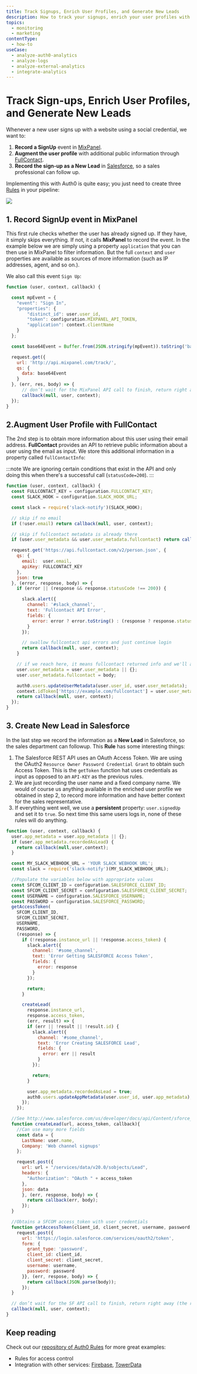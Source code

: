 ```yaml
---
title: Track Signups, Enrich User Profiles, and Generate New Leads
description: How to track your signups, enrich your user profiles with the information you've gathered, and generate new leads.
topics:
  - monitoring
  - marketing
contentType:
  - how-to
useCase:
  - analyze-auth0-analytics
  - analyze-logs
  - analyze-external-analytics
  - integrate-analytics
---
```


# Track Sign-ups, Enrich User Profiles, and Generate New Leads

Whenever a new user signs up with a website using a social credential, we want to:

1. __Record a SignUp__ event in [MixPanel](https://mixpanel.com).
2. __Augment the user profile__ with additional public information through [FullContact](http://www.fullcontact.com/).
3. __Record the sign-up as a New Lead__ in [Salesforce](http://www.salesforce.com/), so a sales professional can follow up.

Implementing this with Auth0 is quite easy; you just need to create three [Rules](/rules) in your pipeline:

![](/media/articles/tutorials/signups.png)

## 1. Record SignUp event in MixPanel

This first rule checks whether the user has already signed up. If they have, it simply skips everything. If not, it calls __MixPanel__ to record the event. In the example below we are simply using a property `application` that you can then use in MixPanel to filter information. But the full `context` and `user` properties are available as sources of more information (such as IP addresses, agent, and so on.).

We also call this event `Sign Up`:

```js
function (user, context, callback) {

  const mpEvent = {
    "event": "Sign In",
    "properties": {
        "distinct_id": user.user_id,
        "token": configuration.MIXPANEL_API_TOKEN,
        "application": context.clientName
    }
  };

  const base64Event = Buffer.from(JSON.stringify(mpEvent)).toString('base64');

  request.get({
    url: 'http://api.mixpanel.com/track/',
    qs: {
      data: base64Event
    }
  }, (err, res, body) => {
      // don’t wait for the MixPanel API call to finish, return right away (the request will continue on the sandbox)`
      callback(null, user, context);
  });
}
```

## 2.Augment User Profile with FullContact

The 2nd step is to obtain more information about this user using their email address. __FullContact__ provides an API to retrieve public information about a user using the email as input. We store this additional information in a property called `fullContactInfo`:

:::note
We are ignoring certain conditions that exist in the API and only doing this when there's a successful call (`statusCode=200`).
:::

```js
function (user, context, callback) {
  const FULLCONTACT_KEY = configuration.FULLCONTACT_KEY;
  const SLACK_HOOK = configuration.SLACK_HOOK_URL;

  const slack = require('slack-notify')(SLACK_HOOK);

  // skip if no email
  if (!user.email) return callback(null, user, context);

  // skip if fullcontact metadata is already there
  if (user.user_metadata && user.user_metadata.fullcontact) return callback(null, user, context);

  request.get('https://api.fullcontact.com/v2/person.json', {
    qs: {
      email:  user.email,
      apiKey: FULLCONTACT_KEY
    },
    json: true
  }, (error, response, body) => {
    if (error || (response && response.statusCode !== 200)) {

      slack.alert({
        channel: '#slack_channel',
        text: 'Fullcontact API Error',
        fields: {
          error: error ? error.toString() : (response ? response.statusCode + ' ' + body : '')
        }
      });

      // swallow fullcontact api errors and just continue login
      return callback(null, user, context);
    }

    // if we reach here, it means fullcontact returned info and we'll add it to the metadata
    user.user_metadata = user.user_metadata || {};
    user.user_metadata.fullcontact = body;

    auth0.users.updateUserMetadata(user.user_id, user.user_metadata);
    context.idToken['https://example.com/fullcontact'] = user.user_metadata.fullcontact;
    return callback(null, user, context);
  });
}
```

## 3. Create New Lead in Salesforce

In the last step we record the information as a __New Lead__ in Salesforce, so the sales department can followup. This __Rule__ has some interesting things:

1. The Salesforce REST API uses an OAuth Access Token. We are using the OAuth2 `Resource Owner Password Credential Grant` to obtain such Access Token. This is the `getToken` function hat uses credentials as input as opposed to an `API-KEY` as the previous rules.
2. We are just recording the user name and a fixed company name. We would of course us anything available in the enriched user profile we obtained in step 2, to record more information and have better context for the sales representative.
3. If everything went well, we use a __persistent__ property: `user.signedUp` and set it to `true`. So next time this same users logs in, none of these rules will do anything.

```js
function (user, context, callback) {
  user.app_metadata = user.app_metadata || {};
  if (user.app_metadata.recordedAsLead) {
    return callback(null,user,context);
  }

  const MY_SLACK_WEBHOOK_URL = 'YOUR SLACK WEBHOOK URL';
  const slack = require('slack-notify')(MY_SLACK_WEBHOOK_URL);

  //Populate the variables below with appropriate values
  const SFCOM_CLIENT_ID = configuration.SALESFORCE_CLIENT_ID;
  const SFCOM_CLIENT_SECRET = configuration.SALESFORCE_CLIENT_SECRET;
  const USERNAME = configuration.SALESFORCE_USERNAME;
  const PASSWORD = configuration.SALESFORCE_PASSWORD;
  getAccessToken(
    SFCOM_CLIENT_ID,
    SFCOM_CLIENT_SECRET,
    USERNAME,
    PASSWORD,
    (response) => {
      if (!response.instance_url || !response.access_token) {
        slack.alert({
          channel: '#some_channel',
          text: 'Error Getting SALESFORCE Access Token',
          fields: {
            error: response
          }
        });

        return;
      }

      createLead(
        response.instance_url,
        response.access_token,
        (err, result) => {
        if (err || !result || !result.id) {
          slack.alert({
            channel: '#some_channel',
            text: 'Error Creating SALESFORCE Lead',
            fields: {
              error: err || result
            }
          });

          return;
        }

        user.app_metadata.recordedAsLead = true;
        auth0.users.updateAppMetadata(user.user_id, user.app_metadata);
      });
    });

  //See http://www.salesforce.com/us/developer/docs/api/Content/sforce_api_objects_lead.htm
  function createLead(url, access_token, callback){
    //Can use many more fields
    const data = {
      LastName: user.name,
      Company: 'Web channel signups'
    };

    request.post({
      url: url + "/services/data/v20.0/sobjects/Lead",
      headers: {
        "Authorization": "OAuth " + access_token
      },
      json: data
      }, (err, response, body) => {
        return callback(err, body);
      });
  }

  //Obtains a SFCOM access_token with user credentials
  function getAccessToken(client_id, client_secret, username, password, callback) {
    request.post({
      url: 'https://login.salesforce.com/services/oauth2/token',
      form: {
        grant_type: 'password',
        client_id: client_id,
        client_secret: client_secret,
        username: username,
        password: password
      }}, (err, respose, body) => {
        return callback(JSON.parse(body));
      });
  }

  // don’t wait for the SF API call to finish, return right away (the request will continue on the sandbox)`
  callback(null, user, context);
}
```

## Keep reading

Check out our [repository of Auth0 Rules](https://github.com/auth0/rules) for more great examples:

* Rules for access control
* Integration with other services: [Firebase](http://firebase.com), [TowerData](https://www.towerdata.com/email-intelligence/email-enhancement)

